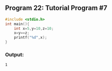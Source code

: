 
## Program 22: Tutorial Program #7
```c 
#include <stdio.h>
int main(){
    int x=5,y=10,z=10;
    x=y==z;
    printf("%d",x);
}
```

### Output:
```
1
```
